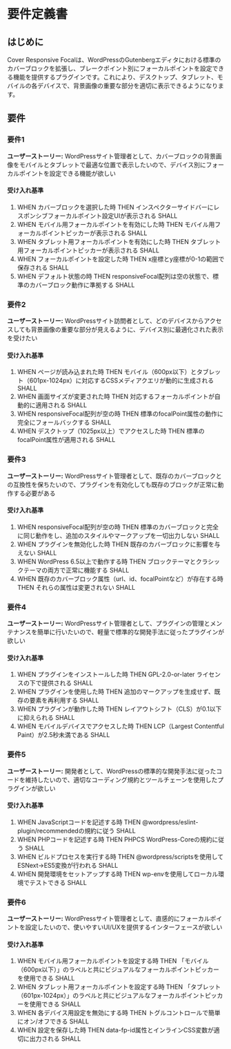 # 要件定義書

## はじめに

Cover Responsive Focalは、WordPressのGutenbergエディタにおける標準のカバーブロックを拡張し、ブレークポイント別にフォーカルポイントを設定できる機能を提供するプラグインです。これにより、デスクトップ、タブレット、モバイルの各デバイスで、背景画像の重要な部分を適切に表示できるようになります。

## 要件

### 要件1

**ユーザーストーリー:** WordPressサイト管理者として、カバーブロックの背景画像をモバイルとタブレットで最適な位置で表示したいので、デバイス別にフォーカルポイントを設定できる機能が欲しい

#### 受け入れ基準

1. WHEN カバーブロックを選択した時 THEN インスペクターサイドバーにレスポンシブフォーカルポイント設定UIが表示される SHALL
2. WHEN モバイル用フォーカルポイントを有効にした時 THEN モバイル用フォーカルポイントピッカーが表示される SHALL
3. WHEN タブレット用フォーカルポイントを有効にした時 THEN タブレット用フォーカルポイントピッカーが表示される SHALL
4. WHEN フォーカルポイントを設定した時 THEN x座標とy座標が0-1の範囲で保存される SHALL
5. WHEN デフォルト状態の時 THEN responsiveFocal配列は空の状態で、標準のカバーブロック動作に準拠する SHALL

### 要件2

**ユーザーストーリー:** WordPressサイト訪問者として、どのデバイスからアクセスしても背景画像の重要な部分が見えるように、デバイス別に最適化された表示を受けたい

#### 受け入れ基準

1. WHEN ページが読み込まれた時 THEN モバイル（600px以下）とタブレット（601px-1024px）に対応するCSSメディアクエリが動的に生成される SHALL
2. WHEN 画面サイズが変更された時 THEN 対応するフォーカルポイントが自動的に適用される SHALL
3. WHEN responsiveFocal配列が空の時 THEN 標準のfocalPoint属性の動作に完全にフォールバックする SHALL
4. WHEN デスクトップ（1025px以上）でアクセスした時 THEN 標準のfocalPoint属性が適用される SHALL

### 要件3

**ユーザーストーリー:** WordPressサイト管理者として、既存のカバーブロックとの互換性を保ちたいので、プラグインを有効化しても既存のブロックが正常に動作する必要がある

#### 受け入れ基準

1. WHEN responsiveFocal配列が空の時 THEN 標準のカバーブロックと完全に同じ動作をし、追加のスタイルやマークアップを一切出力しない SHALL
2. WHEN プラグインを無効化した時 THEN 既存のカバーブロックに影響を与えない SHALL
3. WHEN WordPress 6.5以上で動作する時 THEN ブロックテーマとクラシックテーマの両方で正常に機能する SHALL
4. WHEN 既存のカバーブロック属性（url、id、focalPointなど）が存在する時 THEN それらの属性は変更されない SHALL

### 要件4

**ユーザーストーリー:** WordPressサイト管理者として、プラグインの管理とメンテナンスを簡単に行いたいので、軽量で標準的な開発手法に従ったプラグインが欲しい

#### 受け入れ基準

1. WHEN プラグインをインストールした時 THEN GPL-2.0-or-later ライセンスの下で提供される SHALL
2. WHEN プラグインを使用した時 THEN 追加のマークアップを生成せず、既存の<img>要素を再利用する SHALL
3. WHEN プラグインが動作した時 THEN レイアウトシフト（CLS）が0.1以下に抑えられる SHALL
4. WHEN モバイルデバイスでアクセスした時 THEN LCP（Largest Contentful Paint）が2.5秒未満である SHALL

### 要件5

**ユーザーストーリー:** 開発者として、WordPressの標準的な開発手法に従ったコードを維持したいので、適切なコーディング規約とツールチェーンを使用したプラグインが欲しい

#### 受け入れ基準

1. WHEN JavaScriptコードを記述する時 THEN @wordpress/eslint-plugin/recommendedの規約に従う SHALL
2. WHEN PHPコードを記述する時 THEN PHPCS WordPress-Coreの規約に従う SHALL
3. WHEN ビルドプロセスを実行する時 THEN @wordpress/scriptsを使用してESNext→ES5変換が行われる SHALL
4. WHEN 開発環境をセットアップする時 THEN wp-envを使用してローカル環境でテストできる SHALL

### 要件6

**ユーザーストーリー:** WordPressサイト管理者として、直感的にフォーカルポイントを設定したいので、使いやすいUI/UXを提供するインターフェースが欲しい

#### 受け入れ基準

1. WHEN モバイル用フォーカルポイントを設定する時 THEN 「モバイル（600px以下）」のラベルと共にビジュアルなフォーカルポイントピッカーを使用できる SHALL
2. WHEN タブレット用フォーカルポイントを設定する時 THEN 「タブレット（601px-1024px）」のラベルと共にビジュアルなフォーカルポイントピッカーを使用できる SHALL
3. WHEN 各デバイス用設定を無効にする時 THEN トグルコントロールで簡単にオン/オフできる SHALL
4. WHEN 設定を保存した時 THEN data-fp-id属性とインラインCSS変数が適切に出力される SHALL
